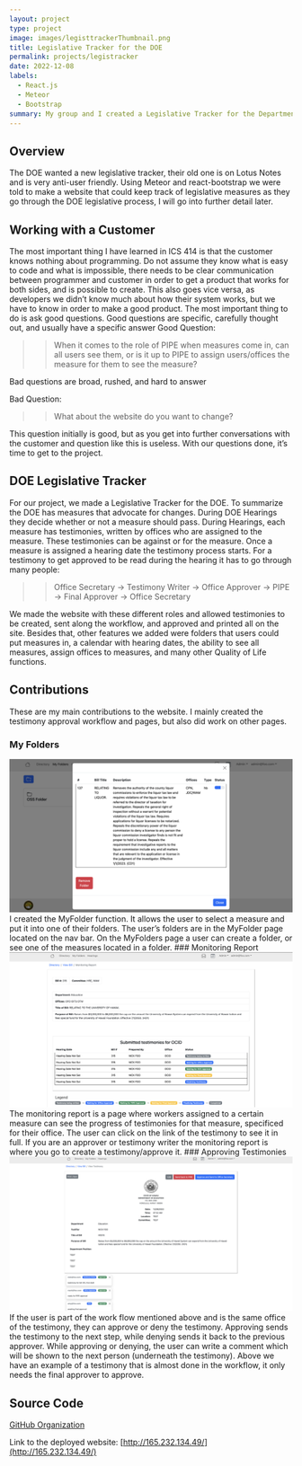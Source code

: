 ```yaml
---
layout: project
type: project
image: images/legisttrackerThumbnail.png
title: Legislative Tracker for the DOE
permalink: projects/legistracker
date: 2022-12-08
labels:
  - React.js 
  - Meteor
  - Bootstrap
summary: My group and I created a Legislative Tracker for the Department of Education. 
---
```


## Overview 

The DOE wanted a new legislative tracker, their old one is on Lotus Notes and is very anti-user friendly. Using Meteor and react-bootstrap we were told to make a website that could keep track of legislative measures as they go through the DOE legislative process, I will go into further detail later.

## Working with a Customer

The most important thing I have learned in ICS 414 is that the customer knows nothing about programming. Do not assume they know what is easy to code and what is impossible, there needs to be clear communication between programmer and customer in order to get a product that works for both sides, and is possible to create.
This also goes vice versa, as developers we didn’t know much about how their system works, but we have to know in order to make a good product. The most important thing to do is ask good questions.
Good questions are specific, carefully thought out, and usually have a specific answer
Good Question:
>> When it comes to the role of PIPE when measures come in, can all users see them, or is it up to PIPE to assign users/offices the measure for them to see the measure?

Bad questions are broad, rushed, and hard to answer

Bad Question:

>> What about the website do you want to change?

This question initially is good, but as you get into further conversations with the customer and question like this is useless.
With our questions done, it’s time to get to the project.

## DOE Legislative Tracker
For our project, we made a Legislative Tracker for the DOE. To summarize the DOE has measures that advocate for changes. During DOE Hearings they decide whether or not a measure should pass. During Hearings, each measure has testimonies, written by offices who are assigned to the measure. These testimonies can be against or for the measure. Once a measure is assigned a hearing date the testimony process starts. For a testimony to get approved to be read during the hearing it has to go through many people:

>> Office Secretary → Testimony Writer → Office Approver → PIPE → Final Approver → Office Secretary

We made the website with these different roles and allowed testimonies to be created, sent along the workflow, and approved and printed all on the site. Besides that, other features we added were folders that users could put measures in, a calendar with hearing dates, the ability to see all measures, assign offices to measures, and many other Quality of Life functions.

## Contributions
These are my main contributions to the website. I mainly created the testimony approval workflow and pages, but also did work on other pages. 
### My Folders
<img class="ui large rounded image" src="../images/legistracker-myfolders.png">
I created the MyFolder function. It allows the user to select a measure and put it into one of their folders. The user’s folders are in the MyFolder page located on the nav bar. On the MyFolders page a user can create a folder, or see one of the measures located in a folder. 
### Monitoring Report
<img class="ui large rounded image" src="../images/legistracker-monitor.png">
The monitoring report is a page where workers assigned to a certain measure can see the progress of testimonies for that measure, specificed for their office. The user can click on the link of the testimony to see it in full. If you are an approver or testimony writer the monitoring report is where you go to create a testimony/approve it.
### Approving Testimonies 
<img class="ui large rounded image" src="../images/legistracker-approver.png">
If the user is part of the work flow mentioned above and is the same office of the testimony, they can approve or deny the testimony. Approving sends the testimony to the next step, while denying sends it back to the previous approver. While approving or denying, the user can write a comment which will be shown to the next person (underneath the testimony). Above we have an example of a testimony that is almost done in the workflow, it only needs the final approver to approve. 

## Source Code 
[GitHub Organization](https://github.com/orgs/hidoe-legistracker/repositories)

Link to the deployed website: [http://165.232.134.49/](http://165.232.134.49/)
